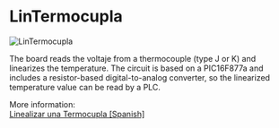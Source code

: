 # LinTermocupla

![LinTermocupla](https://i2.wp.com/palmacas.com/wp-content/uploads/post50_1.jpg?resize=1536,1152&ssl=1)

The board reads the voltaje from a thermocouple (type J or K) and linearizes the temperature. The circuit is based on a PIC16F877a and includes a resistor-based digital-to-analog converter, so the linearized temperature value can be read by a PLC.

More information:  
[Linealizar una Termocupla [Spanish]](https://palmacas.com/linealizar-una-termocupla/)
